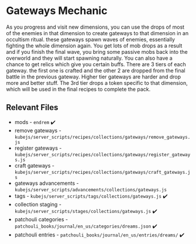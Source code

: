 # Gateways Mechanic

As you progress and visit new dimensions, you can use the drops of most of the enemies in that dimension to create gateways to that dimension in an occultism ritual. these gateways spawn waves of enemies, essentially fighting the whole dimension again. You get lots of mob drops as a result and if you finish the final wave, you bring some passive mobs back into the overworld and they will start spawning naturally. You can also have a chance to get relics which give you certain buffs. There are 3 tiers of each gateway. the first one is crafted and the other 2 are dropped from the final battle in the previous gateway. Higher tier gateways are harder and drop more and better stuff. The 3rd tier drops a token specific to that dimension, which will be used in the final recipes to complete the pack.

## Relevant Files

- mods - `endrem` ✔️
- remove gateways - `kubejs/server_scripts/recipes/collections/gateways/remove_gateways.js`
- register gateways - `kubejs/server_scripts/recipes/collections/gateways/register_gateways.js`
- craft gateways - `kubejs/server_scripts/recipes/collections/gateways/craft_gateways.js`
- gateways advancements - `kubejs/server_scripts/advancements/collections/gateways.js`
- tags - `kubejs/server_scripts/tags/collections/gateways.js` ✔️
- collection staging - `kubejs/server_scripts/stages/collections/gateways.js` ✔️
- patchouli categories - `patchouli_books/journal/en_us/categories/dreams.json` ✔️
- patchouli entries - `patchouli_books/journal/en_us/entries/dreams/` ✔️
